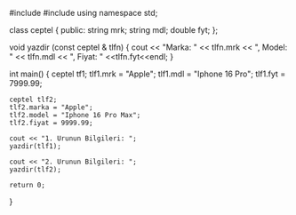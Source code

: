 #include <iostream>
#include <string>
using namespace std;

class ceptel {
public:
    string mrk;
    string mdl;
    double fyt;
};

void yazdir (const ceptel & tlfn) {
    cout << "Marka: " << tlfn.mrk << ", Model: " << tlfn.mdl << ", Fiyat: " <<tlfn.fyt<<endl;
}

int main() {
    ceptel tf1;
    tlf1.mrk = "Apple";
    tlf1.mdl = "Iphone 16 Pro";
    tlf1.fyt = 7999.99;

    ceptel tlf2;
    tlf2.marka = "Apple";
    tlf2.model = "Iphone 16 Pro Max";
    tlf2.fiyat = 9999.99;

    cout << "1. Urunun Bilgileri: ";
    yazdir(tlf1);

    cout << "2. Urunun Bilgileri: ";
    yazdir(tlf2);

    return 0;
}
